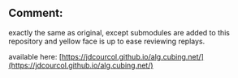 ## Comment:

exactly the same as original, except submodules are added to this repository and yellow face is up to ease reviewing replays.

available here: [https://jdcourcol.github.io/alg.cubing.net/](https://jdcourcol.github.io/alg.cubing.net/)

